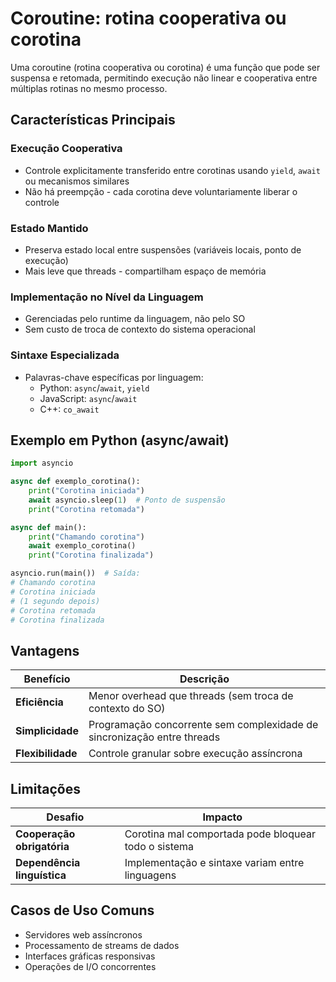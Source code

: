 # Coroutine: rotina cooperativa ou corotina

Uma coroutine (rotina cooperativa ou corotina) é uma função que pode ser suspensa e retomada, permitindo execução não linear e cooperativa entre múltiplas rotinas no mesmo processo.

## Características Principais

### Execução Cooperativa

- Controle explicitamente transferido entre corotinas usando `yield`, `await` ou mecanismos similares
- Não há preempção - cada corotina deve voluntariamente liberar o controle

### Estado Mantido

- Preserva estado local entre suspensões (variáveis locais, ponto de execução)
- Mais leve que threads - compartilham espaço de memória

### Implementação no Nível da Linguagem

- Gerenciadas pelo runtime da linguagem, não pelo SO
- Sem custo de troca de contexto do sistema operacional

### Sintaxe Especializada

- Palavras-chave específicas por linguagem:
  - Python: `async`/`await`, `yield`
  - JavaScript: `async`/`await`
  - C++: `co_await`

## Exemplo em Python (async/await)

```python
import asyncio

async def exemplo_corotina():
    print("Corotina iniciada")
    await asyncio.sleep(1)  # Ponto de suspensão
    print("Corotina retomada")

async def main():
    print("Chamando corotina")
    await exemplo_corotina()
    print("Corotina finalizada")

asyncio.run(main())  # Saída:
# Chamando corotina
# Corotina iniciada
# (1 segundo depois)
# Corotina retomada
# Corotina finalizada
```

## Vantagens

| Benefício         | Descrição                                                               |
| ----------------- | ----------------------------------------------------------------------- |
| **Eficiência**    | Menor overhead que threads (sem troca de contexto do SO)                |
| **Simplicidade**  | Programação concorrente sem complexidade de sincronização entre threads |
| **Flexibilidade** | Controle granular sobre execução assíncrona                             |

## Limitações

| Desafio                     | Impacto                                              |
| --------------------------- | ---------------------------------------------------- |
| **Cooperação obrigatória**  | Corotina mal comportada pode bloquear todo o sistema |
| **Dependência linguística** | Implementação e sintaxe variam entre linguagens      |

## Casos de Uso Comuns

- Servidores web assíncronos
- Processamento de streams de dados
- Interfaces gráficas responsivas
- Operações de I/O concorrentes
